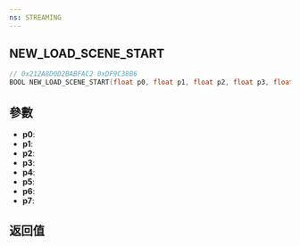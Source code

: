 ```yaml
---
ns: STREAMING
---
```

## NEW_LOAD_SCENE_START

```c
// 0x212A8D0D2BABFAC2 0xDF9C38B6
BOOL NEW_LOAD_SCENE_START(float p0, float p1, float p2, float p3, float p4, float p5, float p6, Any p7);
```


## 參數
* **p0**: 
* **p1**: 
* **p2**: 
* **p3**: 
* **p4**: 
* **p5**: 
* **p6**: 
* **p7**: 

## 返回值
